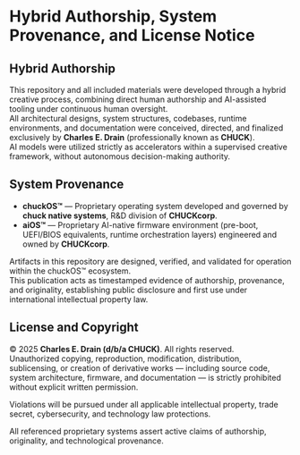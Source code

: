 # Hybrid Authorship, System Provenance, and License Notice

## Hybrid Authorship
This repository and all included materials were developed through a hybrid creative process, combining direct human authorship and AI-assisted tooling under continuous human oversight.  
All architectural designs, system structures, codebases, runtime environments, and documentation were conceived, directed, and finalized exclusively by **Charles E. Drain** (professionally known as **CHUCK**).  
AI models were utilized strictly as accelerators within a supervised creative framework, without autonomous decision-making authority.

## System Provenance
- **chuckOS™** — Proprietary operating system developed and governed by **chuck native systems**, R&D division of **CHUCKcorp**.
- **aiOS™** — Proprietary AI-native firmware environment (pre-boot, UEFI/BIOS equivalents, runtime orchestration layers) engineered and owned by **CHUCKcorp**.

Artifacts in this repository are designed, verified, and validated for operation within the chuckOS™ ecosystem.  
This publication acts as timestamped evidence of authorship, provenance, and originality, establishing public disclosure and first use under international intellectual property law.

## License and Copyright
© 2025 **Charles E. Drain (d/b/a CHUCK)**. All rights reserved.  
Unauthorized copying, reproduction, modification, distribution, sublicensing, or creation of derivative works — including source code, system architecture, firmware, and documentation — is strictly prohibited without explicit written permission.

Violations will be pursued under all applicable intellectual property, trade secret, cybersecurity, and technology law protections.

All referenced proprietary systems assert active claims of authorship, originality, and technological provenance.
